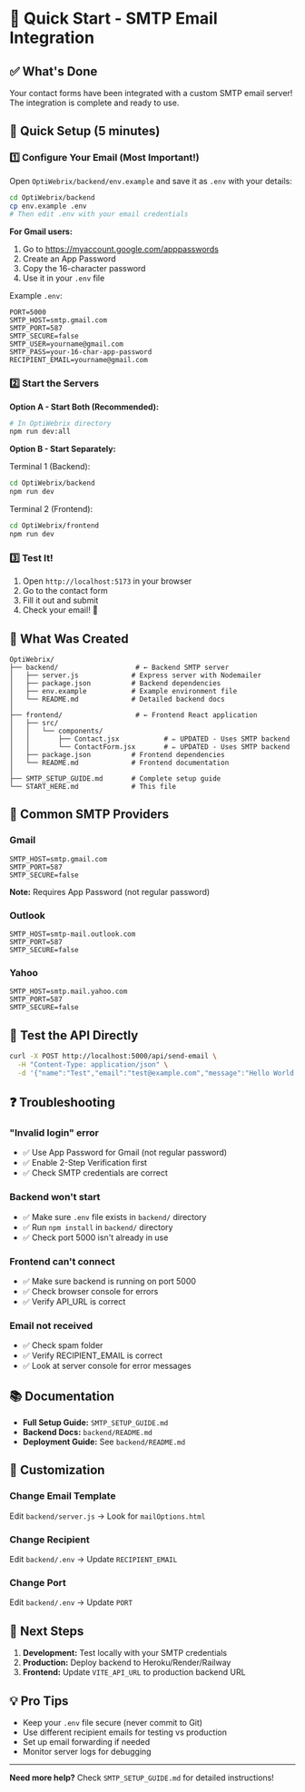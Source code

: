 # 🚀 Quick Start - SMTP Email Integration

## ✅ What's Done

Your contact forms have been integrated with a custom SMTP email server! The integration is complete and ready to use.

## 🎯 Quick Setup (5 minutes)

### 1️⃣ Configure Your Email (Most Important!)

Open `OptiWebrix/backend/env.example` and save it as `.env` with your details:

```bash
cd OptiWebrix/backend
cp env.example .env
# Then edit .env with your email credentials
```

**For Gmail users:**
1. Go to https://myaccount.google.com/apppasswords
2. Create an App Password
3. Copy the 16-character password
4. Use it in your `.env` file

Example `.env`:
```env
PORT=5000
SMTP_HOST=smtp.gmail.com
SMTP_PORT=587
SMTP_SECURE=false
SMTP_USER=yourname@gmail.com
SMTP_PASS=your-16-char-app-password
RECIPIENT_EMAIL=yourname@gmail.com
```

### 2️⃣ Start the Servers

**Option A - Start Both (Recommended):**
```bash
# In OptiWebrix directory
npm run dev:all
```

**Option B - Start Separately:**

Terminal 1 (Backend):
```bash
cd OptiWebrix/backend
npm run dev
```

Terminal 2 (Frontend):
```bash
cd OptiWebrix/frontend
npm run dev
```

### 3️⃣ Test It!

1. Open `http://localhost:5173` in your browser
2. Go to the contact form
3. Fill it out and submit
4. Check your email! 📧

## 📁 What Was Created

```
OptiWebrix/
├── backend/                   # ← Backend SMTP server
│   ├── server.js             # Express server with Nodemailer
│   ├── package.json          # Backend dependencies
│   ├── env.example           # Example environment file
│   └── README.md             # Detailed backend docs
│
├── frontend/                  # ← Frontend React application
│   ├── src/
│   │   └── components/
│   │       ├── Contact.jsx           # ✏️ UPDATED - Uses SMTP backend
│   │       └── ContactForm.jsx       # ✏️ UPDATED - Uses SMTP backend
│   ├── package.json          # Frontend dependencies
│   └── README.md             # Frontend documentation
│
├── SMTP_SETUP_GUIDE.md       # Complete setup guide
└── START_HERE.md             # This file
```

## 🔧 Common SMTP Providers

### Gmail
```env
SMTP_HOST=smtp.gmail.com
SMTP_PORT=587
SMTP_SECURE=false
```
**Note:** Requires App Password (not regular password)

### Outlook
```env
SMTP_HOST=smtp-mail.outlook.com
SMTP_PORT=587
SMTP_SECURE=false
```

### Yahoo
```env
SMTP_HOST=smtp.mail.yahoo.com
SMTP_PORT=587
SMTP_SECURE=false
```

## 🧪 Test the API Directly

```bash
curl -X POST http://localhost:5000/api/send-email \
  -H "Content-Type: application/json" \
  -d '{"name":"Test","email":"test@example.com","message":"Hello World!"}'
```

## ❓ Troubleshooting

### "Invalid login" error
- ✅ Use App Password for Gmail (not regular password)
- ✅ Enable 2-Step Verification first
- ✅ Check SMTP credentials are correct

### Backend won't start
- ✅ Make sure `.env` file exists in `backend/` directory
- ✅ Run `npm install` in `backend/` directory
- ✅ Check port 5000 isn't already in use

### Frontend can't connect
- ✅ Make sure backend is running on port 5000
- ✅ Check browser console for errors
- ✅ Verify API_URL is correct

### Email not received
- ✅ Check spam folder
- ✅ Verify RECIPIENT_EMAIL is correct
- ✅ Look at server console for error messages

## 📚 Documentation

- **Full Setup Guide:** `SMTP_SETUP_GUIDE.md`
- **Backend Docs:** `backend/README.md`
- **Deployment Guide:** See `backend/README.md`

## 🎨 Customization

### Change Email Template
Edit `backend/server.js` → Look for `mailOptions.html`

### Change Recipient
Edit `backend/.env` → Update `RECIPIENT_EMAIL`

### Change Port
Edit `backend/.env` → Update `PORT`

## 🚀 Next Steps

1. **Development:** Test locally with your SMTP credentials
2. **Production:** Deploy backend to Heroku/Render/Railway
3. **Frontend:** Update `VITE_API_URL` to production backend URL

## 💡 Pro Tips

- Keep your `.env` file secure (never commit to Git)
- Use different recipient emails for testing vs production
- Set up email forwarding if needed
- Monitor server logs for debugging

---

**Need more help?** Check `SMTP_SETUP_GUIDE.md` for detailed instructions!
